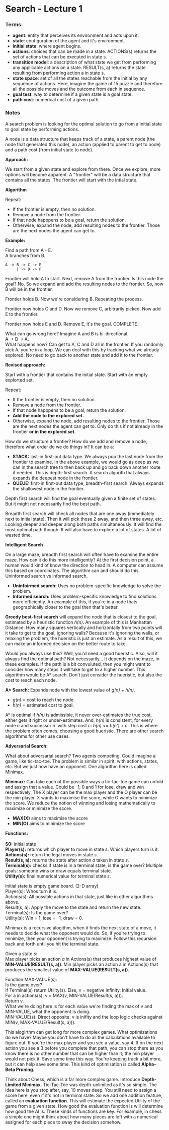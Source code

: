 # Search - Lecture 1

### Terms:
- <b>agent</b>: entity that perceives its environment and acts upon it.
- <b>state</b>: configuration of the agent and it's environment.
- <b>initial state</b>: where agent begins.
- <b>actions</b>: choices that can be made in a state.
    ACTIONS(s) returns the set of actions that can be executed in state s.
- <b>transition model</b>: a description of what state we get from performing any applicable actions on a state.
    RESULT(s, a) returns the state resulting from performing action a in state s.
- <b>state space</b>: set of all the states reachable from the initial by any sequence of actions. Here, imagine the game of 15 puzzle and therefore all the possible moves and the outcome from each in sequence.
- <b>goal test</b>: way to determine if a given state is a goal state.
- <b>path cost</b>: numerical cost of a given path.

### Notes
A search problem is looking for the optimal solution to go from a initial state to goal state by performing actions.

A node is a data structure that keeps track of a state, a parent node (the node that generated this node), an action (applied to parent to get to node) and a path cost (from initial state to node).

<b>Approach:</b> 

We start from a given state and explore from there. Once we explore, more options will become apparent. A "frontier" will be a data structure that contains all the states.
The frontier will start with the intial state.

<b>Algorithm</b>

Repeat:
- If the frontier is empty, then no solution.
- Remove a node from the frontier.
- If that node happpens to be a goal, return the solution.
- Otherwise, expand the node, add resulting nodes to the frontier. Those are the next nodes the agent can get to.

<b>Example:</b>

Find a path from A - E.
<br />
A branches from B.
<br />
```
A -> B -> C -> E
     | -> D -> F
```

Frontier will hold A to start.
Next, remove A from the frontier. Is this node the goal? No. So we expand and add the resulting nodes to the frontier. So, now B will be in the frontier.

Frontier holds B.
Now we're considering B. Repeating the process.

Frontier now holds C and D.
Now we remove C, arbitrarily picked. Now add E to the frontier.

Frontier now holds E and D.
Remove E, it's the goal.
COMPLETE.

What can go wrong here?
Imagine A and B is bi-directional.
<br />
A -> B -> A.
<br />
What happens now? Can get to A, C and D all in the frontier. If you randomly pick A, you're in a loop. We can deal with this by tracking what we already explored. No need to go back to another state and add it to the frontier.

<b>Revised approach:</b>

Start with a frontier that contains the initial state.
Start with an empty explorted set.

Repeat:
- If the frontier is empty, then no solution.
- Remove a node from the frontier.
- If that node happpens to be a goal, return the solution.
- <b>Add the node to the explored set.</b>
- Otherwise, expand the node, add resulting nodes to the frontier. Those are the next nodes the agent can get to. Only do this if not already in the frontier <b>or in the explored set</b>.

How do we structure a frontier? How do we add and remove a node, therefore what order do we do things in? It can be a:
- <b>STACK:</b> last-in first-out data type. We always pop the last node from the frontier to examine. In the above example, we would go as deep as we can in the search tree to then back up and go back down another route if needed. This is depth-first search. A search algorith that always expands the deepest node in the frontier.
- <b>QUEUE:</b> first-in first-out data type, breadth-first search. Always expands the shallowest node in the frontier.

Depth first search will find the goal eventually given a finite set of states. But it might not necessarily find the best path.

Breadth first search will check all nodes that are one away (immediately next to initial state). Then it will pick those 2 away, and then three away, etc. Looking deeper and deeper along both paths simultaneously. It will find the most optimal path though. It will also have to explore a lot of states. A lot of wasted time.

<b>Intelligent Search</b>

On a large maze, breadth first search will often have to examine the entire maze. How can it do this more intelligently?
At the first decision point, a human would kind of know the direction to head in. A computer can assume this based on coordinates. The algorithm can and should do this. Uninformed search vs informed search.

- <b>Uninfoirmed search:</b> Uses no problem-specific knowledge to solve the problem.
- <b>Informed search:</b> Uses problem-specific knowledge to find solutions more efficiently. An example of this, if you're in a node thats geographically closer to the goal then that's better.

<b>Greedy best-first search</b> will expand the node that is closest to the goal, estimated by a heuristic function <i>h(n)</i>. An example of this is Manhattan Distance. How many squares vertically and horizontally from two points will it take to get to the goal, ignoring walls? Because it's ignoring the walls, or relaxing the problem, the hueristic is just an estimate. As a result of this, we can make an informed decision on the better route to take.

Would you always use this? Well, you'd need a good hueristic. Also, will it always find the optimal path? Not necessarily... It depends on the maze, in these examples. If the path is a bit convuluted, then you might want to consider how many steps it will take to get to a higher number. This algorithm would be A* search. Don't just consider the hueristic, but also the cost to reach each node.

<b>A* Search:</b> Expands node with the lowest value of <i>g(n) + h(n)</i>.

- <i>g(n)</i> = cost to reach the node.
- <i>h(n)</i> = estimated cost to goal.

A* is optimal if <i>h(n)</i> is admissible, it never over-estimates the true cost, either gets it right or under-estimates. And, <i>h(n)</i> is consistent, for every node <i>n</i> and successor <i>n'</i> with step cost <i>c</i>: <i>h(n) <= h(n') + c</i>. This is where the problem often comes, choosing a good hueristic. There are other search algorithms for other use cases.

<b>Adversarial Search:</b>

What about adversarial search? Two agents competing. Could imagine a game, like tic-tac-toe. The problem is similar in spirit, with actions, states, etc. But we just now have an opponent. One algorithm here is called Minimax.

<b>Minimax:</b> Can take each of the possible ways a tic-tac-toe game can unfold and assign that a value. Could be -1, 0 and 1 for lose, draw and win respectively. The X player can be the max player and the O player can be the min player. X wants to maximise the score, while O wants to minimize the score. We reduce the notion of winning and losing mathematically to maximize or minimize the score.

- <b>MAX(X)</b> aims to maximise the score
- <b>MIN(O)</b> aims to minimize the score

<b>Functions:</b>
<br />
<br />
<b>S0:</b> initial state
<br />
<b>Player(s):</b> returns which player to move in state <i>s</i>. Which players turn is it.
<br />
<b>Actions(s):</b> return the legal moves in state <i>s</i>.
<br />
<b>Result(s, a):</b> returns the state after action <i>a</i> taken in state <i>s</i>.
<br />
<b>Terminal(s):</b> checks if state is in a terminal state, is the game over? Multiple goals: someone wins or draw equals terminal state.
<br />
<b>Utility(s):</b> final numerical value for terminal state <i>s</i>.

Initial state is empty game board. (2-D array)
<br />
Player(s): Whos turn it is.
<br />
Actions(s): All possible actions in that state, just like in other algorithms above.
<br />
Result(s, a): Apply the move to the state and return the new state.
<br />
Terminal(s): Is the game over?
<br />
Utility(s): Win = 1, lose = -1, draw = 0.

Minimax is a recursive alogithm, when it finds the next state of a move, it needs to decide what the opponent would do. So, if you're trying to minimize, then your opponent is trying to maximize. Follow this recursion back and forth until you hit the terminal state.

Given a state <i>s</i>:
<br />
Max player picks an action <i>a</i> in Actions(s) that produces highest value of <b>MIN-VALUE(RESULT(s, a))</b>.
Min player picks an action a in Actions(s) that produces the smallest value of <b>MAX-VALUE(RESULT(s, a))</b>.

Function MAX-VALUE(s): 
<br />
Is the game over? 
<br />
If Terminal(s) return Utility(s). 
Else, v = negative infinity. Initial value. 
<br />
For a in actions(s): v = MAX(v, MIN-VALUE(Result(s, a))).
<br />
Return v. 
<br />
What we're doing here is for each value we're finding the max of v and MIN-VALUE, what the opponent is doing.
<br />
MIN-VALUE(s): Direct opposite. v is inifity and the loop logic checks against MIN(v, MAX-VALUE(Result(s, a))).

This alogirthm can get long for more complex games. What optimizations do we have? Maybe you don't have to do all the calculations available to figure out. If you're the max player and you see a value, say 4. If on the next action you see a 3 before you complete that path, you can stop there as you know there is no other number that can be higher than it; the min player would not pick it. Save some time this way. You're keeping track a bit more, but it can help save some time. This kind of optimisation is called <b>Alpha-Beta Pruning</b>. 

Think about Chess, which is a far more complex game. Introduce <b>Depth-Limited Minimax</b>. Tic-Tac-Toe was depth-unlimited as it's so simple. The idea here is you stop after, say, 10 moves deep. You still need to assign a score here, even if it's not in terminal state. So we add one addition feature, called an <b>evaluation function</b>. This will estimate the expected Utility of the game from a given state. How good the evaluation function is will determine how good the AI is. These kinds of functions are key. For example, in chess a simple one might think about how many pieces are left with a numerical assigned for each piece to sway the decision somehow.